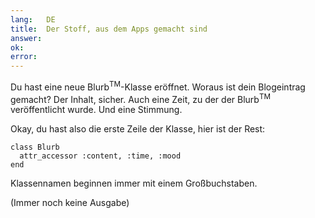 ```yaml
---
lang:   DE
title:  Der Stoff, aus dem Apps gemacht sind
answer: 
ok:     
error:  
---
```


Du hast eine neue Blurb<sup>TM</sup>-Klasse eröffnet. Woraus ist dein 
Blogeintrag gemacht?
Der Inhalt, sicher. Auch eine Zeit, zu der der Blurb<sup>TM</sup> 
veröffentlicht wurde. Und eine Stimmung.

Okay, du hast also die erste Zeile der Klasse, hier ist der Rest:

    class Blurb
      attr_accessor :content, :time, :mood
    end

Klassennamen beginnen immer mit einem Großbuchstaben.

(Immer noch keine Ausgabe)
